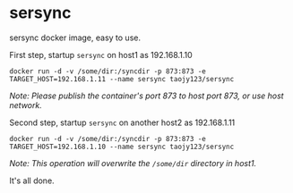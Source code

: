 # sersync

sersync docker image, easy to use.


First step, startup `sersync` on host1 as 192.168.1.10
```
docker run -d -v /some/dir:/syncdir -p 873:873 -e TARGET_HOST=192.168.1.11 --name sersync taojy123/sersync
```
*Note: Please publish the container's port 873 to host port 873, or use host network.*


Second step, startup `sersync` on another host2 as 192.168.1.11
```
docker run -d -v /some/dir:/syncdir -p 873:873 -e TARGET_HOST=192.168.1.10 --name sersync taojy123/sersync
```
*Note: This operation will overwrite the `/some/dir` directory in host1.*


It's all done.
